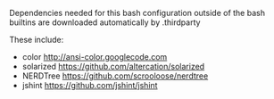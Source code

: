 Dependencies needed for this bash configuration outside of the bash builtins
are downloaded automatically by .thirdparty

These include:
* color     <http://ansi-color.googlecode.com>
* solarized <https://github.com/altercation/solarized>
* NERDTree  <https://github.com/scrooloose/nerdtree>
* jshint    <https://github.com/jshint/jshint>
